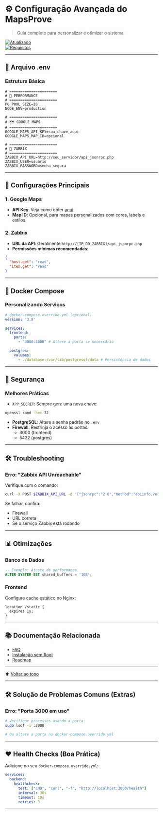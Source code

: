 # ⚙️ Configuração Avançada do MapsProve

> Guia completo para personalizar e otimizar o sistema

[![Atualizado](https://img.shields.io/badge/versão-1.1-blue)]()  
[![Requisitos](https://img.shields.io/badge/docker-20.10%2B-green)]()  

---

## 📌 Arquivo .env

### Estrutura Básica

```env
# ======================
# 🚀 PERFORMANCE
# ======================
PG_POOL_SIZE=20
NODE_ENV=production
```

```env
# ======================
# 🗺️ GOOGLE MAPS
# ======================
GOOGLE_MAPS_API_KEY=sua_chave_aqui
GOOGLE_MAPS_MAP_ID=opcional

# ======================
# 📡 ZABBIX
# ======================
ZABBIX_API_URL=http://seu_servidor/api_jsonrpc.php
ZABBIX_USER=usuario
ZABBIX_PASSWORD=senha_segura
```

---

## 🔧 Configurações Principais

### 1. Google Maps
- **API Key**: Veja como obter [aqui](https://developers.google.com/maps/documentation/javascript/get-api-key)
- **Map ID**: Opcional, para mapas personalizados com cores, labels e estilos.

### 2. Zabbix
- **URL da API**: Geralmente `http://[IP_DO_ZABBIX]/api_jsonrpc.php`
- **Permissões mínimas recomendadas**:

```json
{
  "host.get": "read",
  "item.get": "read"
}
```

---

## 🐳 Docker Compose

### Personalizando Serviços

```yaml
# docker-compose.override.yml (opcional)
version: '3.8'

services:
  frontend:
    ports:
      - "3000:3000" # Altere a porta se necessário

  postgres:
    volumes:
      - ./database:/var/lib/postgresql/data # Persistência de dados
```

---

## 🔐 Segurança

### Melhores Práticas

- `APP_SECRET`: Sempre gere uma nova chave:

```bash
openssl rand -hex 32
```

- **PostgreSQL**: Altere a senha padrão no `.env`
- **Firewall**: Restrinja o acesso às portas:
  - 3000 (frontend)
  - 5432 (postgres)

---

## 🛠️ Troubleshooting

### Erro: "Zabbix API Unreachable"

Verifique com o comando:

```bash
curl -X POST $ZABBIX_API_URL -d '{"jsonrpc":"2.0","method":"apiinfo.version","id":1,"auth":null,"params":{}}'
```

Se falhar, confira:
- Firewall
- URL correta
- Se o serviço Zabbix está rodando

---

## 📊 Otimizações

### Banco de Dados

```sql
-- Exemplo: Ajuste de performance
ALTER SYSTEM SET shared_buffers = '1GB';
```

### Frontend

Configure cache estático no Nginx:

```nginx
location /static {
  expires 1y;
}
```

---

## 📚 Documentação Relacionada

- [FAQ](docs/faq.md)
- [Instalação sem Root](docs/install-no-root.md)
- [Roadmap](docs/roadmap.md)

---

⬆️ [Voltar ao topo](#configuração-avançada-do-mapsprove)


---

## 🛠️ Solução de Problemas Comuns (Extras)

### Erro: "Porta 3000 em uso"

```bash
# Verifique processos usando a porta:
sudo lsof -i :3000

# Ou altere a porta no docker-compose.override.yml
```

---

## ❤️ Health Checks (Boa Prática)

Adicione no seu `docker-compose.override.yml`:

```yaml
services:
  backend:
    healthcheck:
      test: ["CMD", "curl", "-f", "http://localhost:3000/health"]
      interval: 30s
      timeout: 10s
      retries: 3
```

---

